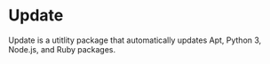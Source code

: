 # Update
Update is a utitlity package that automatically updates Apt, Python 3, Node.js, and Ruby packages.
